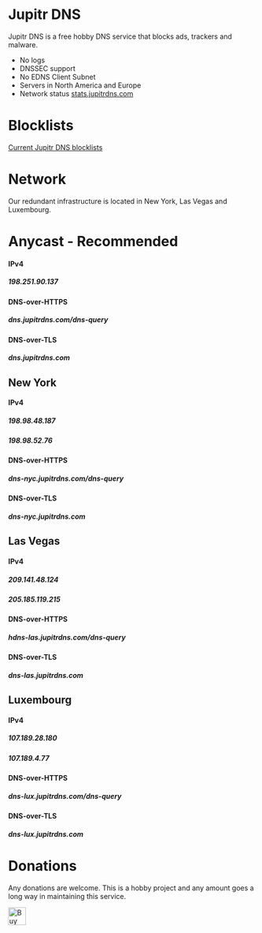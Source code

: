
# Jupitr DNS

Jupitr DNS is a free hobby DNS service that blocks ads, trackers and malware.

- No logs
- DNSSEC support
- No EDNS Client Subnet
- Servers in North America and Europe
- Network status [stats.jupitrdns.com](https://stats.jupitrdns.com)

# Blocklists

[Current Jupitr DNS blocklists](https://raw.githubusercontent.com/BastCo/JupitrDNS/main/blocklists.txt)


# Network

Our redundant infrastructure is located in New York, Las Vegas and Luxembourg. 

# Anycast - Recommended

#### IPv4
##### 198.251.90.137

#### DNS-over-HTTPS
##### dns.jupitrdns.com/dns-query

#### DNS-over-TLS
##### dns.jupitrdns.com

## New York

#### IPv4
##### 198.98.48.187
##### 198.98.52.76

#### DNS-over-HTTPS
##### dns-nyc.jupitrdns.com/dns-query

#### DNS-over-TLS
##### dns-nyc.jupitrdns.com

## Las Vegas

#### IPv4
##### 209.141.48.124
##### 205.185.119.215

#### DNS-over-HTTPS
##### hdns-las.jupitrdns.com/dns-query

#### DNS-over-TLS
##### dns-las.jupitrdns.com

## Luxembourg

#### IPv4
##### 107.189.28.180
##### 107.189.4.77

#### DNS-over-HTTPS
##### dns-lux.jupitrdns.com/dns-query

#### DNS-over-TLS
##### dns-lux.jupitrdns.com

# Donations

Any donations are welcome.  This is a hobby project and any amount goes a long way in maintaining this service.

<a href='https://ko-fi.com/Y8Y6NRJF4' target='_blank'><img height='36' style='border:0px;height:36px;' src='https://storage.ko-fi.com/cdn/kofi2.png?v=3' border='0' alt='Buy Me a Coffee at ko-fi.com' /></a>
